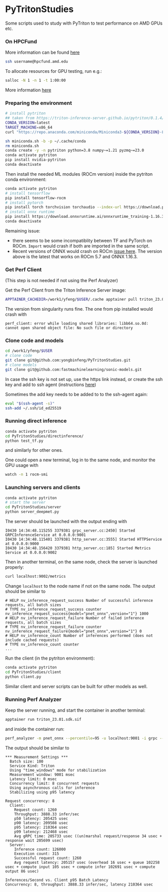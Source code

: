 # PyTritonStudies

Some scripts used to study with PyTriton to test performance on AMD GPUs etc.

### On HPCFund
More information can be found [here](https://amdresearch.github.io/hpcfund/access.html#login-node)
```sh
ssh username@hpcfund.amd.edu
```
To allocate resources for GPU testing, run e.g.:
```sh
salloc -N 1 -n 1 -t 1:00:00
```
More information [here](https://amdresearch.github.io/hpcfund/jobs.html#batch-job-submission)


### Preparing the environment

```sh
# install pytriton
## taken from https://triton-inference-server.github.io/pytriton/0.1.4/installation/
CONDA_VERSION=latest
TARGET_MACHINE=x86_64
curl "https://repo.anaconda.com/miniconda/Miniconda3-${CONDA_VERSION}-Linux-${TARGET_MACHINE}.sh" --output miniconda.sh

sh miniconda.sh -b -p ~/.cache/conda
rm miniconda.sh
conda create -y -n pytriton python=3.8 numpy~=1.21 pyzmq~=23.0
conda activate pytriton
pip install nvidia-pytriton
conda deactivate
```

Then install the needed ML modules (ROCm version) inside the pytriton conda environment:
```sh  
conda activate pytriton
# install tensorflow
pip install tensorflow-rocm
# install pytorch
pip install torch torchvision torchaudio --index-url https://download.pytorch.org/whl/rocm5.7
# install onnx runtime
pip install https://download.onnxruntime.ai/onnxruntime_training-1.16.3%2Brocm55-cp38-cp38-manylinux_2_17_x86_64.manylinux2014_x86_64.whl
conda deactivate
```

Remaining issue: 
- there seems to be some incompatiblity between TF and PyTorch on ROCm. `Import` would crash if both are imported in the same script.
- Recent versions of ONNX would crash on ROCm [issue here](https://github.com/microsoft/onnxruntime/issues/20203). The version above is the latest that works on ROCm 5.7 and ONNX 1.16.3.

### Get Perf Client
(This step is not needed if not using the Perf Analyzer)

Get the Perf Client from the Triton Inference Server image:
```sh
APPTAINER_CACHEDIR=/work1/yfeng/$USER/.cache apptainer pull triton_23.01.sdk.sif docker://nvcr.io/nvidia/tritonserver:23.01-py3-sdk
```
The version from singularity runs fine. The one from pip installed would crash with 
```log
perf_client: error while loading shared libraries: libb64.so.0d: cannot open shared object file: No such file or directory
```

### Clone code and models
```sh
cd /work1/yfeng/$USER
# clone code
git clone git@github.com:yongbinfeng/PyTritonStudies.git
# clone models
git clone git@github.com:fastmachinelearning/sonic-models.git
```
In case the ssh key is not set up, use the https link instead, or create the ssh key and add to ssh agent (instructions [here](https://docs.github.com/en/authentication/connecting-to-github-with-ssh/generating-a-new-ssh-key-and-adding-it-to-the-ssh-agent))

Sometimes the add key needs to be added to to the ssh-agent again:
```sh
eval "$(ssh-agent -s)"
ssh-add ~/.ssh/id_ed25519
```

### Running direct inference

```sh
conda activate pytriton
cd PyTritonStudies/directinference/
python test_tf.py
```
and similarly for other ones.

One could open a new terminal, log in to the same node, and monitor the GPU usage with
```sh
watch -n 1 rocm-smi
```

### Launching servers and clients
```sh
conda activate pytriton
# start the server
cd PyTritonStudies/server
python server_deepmet.py 
```
The server should be launched with the output ending with
```log
I0430 14:34:48.115255 3379381 grpc_server.cc:2450] Started GRPCInferenceService at 0.0.0.0:9001
I0430 14:34:48.115401 3379381 http_server.cc:3555] Started HTTPService at 0.0.0.0:9000
I0430 14:34:48.156420 3379381 http_server.cc:185] Started Metrics Service at 0.0.0.0:9002
```
Then in another terminal, on the same node, check the server is launched properly:
```sh
curl localhost:9002/metrics
```
Change `localhost` to the node name if not on the same node. The output should be similar to
```log
# HELP nv_inference_request_success Number of successful inference requests, all batch sizes
# TYPE nv_inference_request_success counter
nv_inference_request_success{model="pnet_onnx",version="1"} 1000
# HELP nv_inference_request_failure Number of failed inference requests, all batch sizes
# TYPE nv_inference_request_failure counter
nv_inference_request_failure{model="pnet_onnx",version="1"} 0
# HELP nv_inference_count Number of inferences performed (does not include cached requests)
# TYPE nv_inference_count counter
...
```
Run the client (in the pytriton environment):
```sh
conda activate pytriton
cd PyTritonStudies/client
python client.py
```
Similar client and server scripts can be built for other models as well.

### Running Perf Analyzer
Keep the server running, and start the container in another terminal:
```sh
apptainer run triton_23.01.sdk.sif
```
and inside the container run:
```sh
perf_analyzer -m pnet_onnx --percentile=95 -u localhost:9001 -i grpc --async -p 9001 --concurrency-range 8:8 -b 100 --shape INPUT_1:2,50 --shape INPUT_2:20,50 --shape INPUT_3:1,50 --shape INPUT_4:2,4 --shape INPUT_5:11,4 --shape INPUT_6:1,4
```
The output should be similar to
```log
*** Measurement Settings ***
  Batch size: 100
  Service Kind: Triton
  Using "time_windows" mode for stabilization
  Measurement window: 9001 msec
  Latency limit: 0 msec
  Concurrency limit: 8 concurrent requests
  Using asynchronous calls for inference
  Stabilizing using p95 latency

Request concurrency: 8
  Client: 
    Request count: 1260
    Throughput: 3888.33 infer/sec
    p50 latency: 205425 usec
    p90 latency: 209508 usec
    p95 latency: 210364 usec
    p99 latency: 212468 usec
    Avg gRPC time: 205733 usec ((un)marshal request/response 34 usec + response wait 205699 usec)
  Server: 
    Inference count: 126000
    Execution count: 315
    Successful request count: 1260
    Avg request latency: 205157 usec (overhead 16 usec + queue 102258 usec + compute input 105 usec + compute infer 102691 usec + compute output 86 usec)

Inferences/Second vs. Client p95 Batch Latency
Concurrency: 8, throughput: 3888.33 infer/sec, latency 210364 usec
```